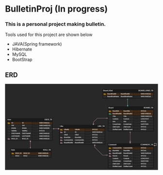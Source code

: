 # BulletinProj (In progress)
### This is a personal project making bulletin.
Tools used for this project are shown below
<ul>
  <li>JAVA(Spring framework)
  <li>Hibernate</li>
  <li>MySQL</li>
  <li>BootStrap</li>
</ul>

## ERD
![erd](./img/erd.jpg)
